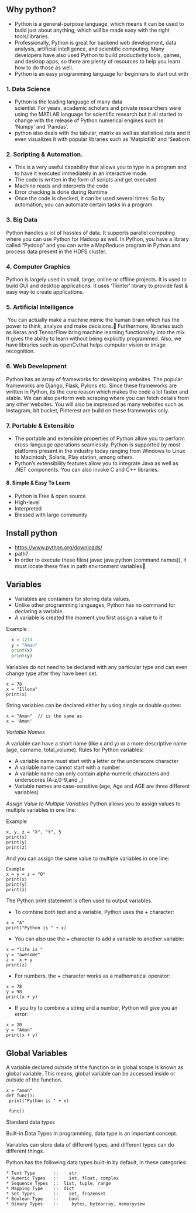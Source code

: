 ## Why python?

* Python is a general-purpose language, which means it can be used to build just about anything, which will be made easy with the right tools/libraries.
* Professionally, Python is great for backend web development, data analysis, artificial intelligence, and scientific computing. Many developers have also used Python to build productivity tools, games, and desktop apps, so there are plenty of resources to help you learn how to do those as well.
* Python is an easy programming language for beginners to start out with

### 1. Data Science

* Python is the leading language of many data scientist. For years, academic scholars and private researchers were using the MATLAB language for scientific research but it all started to change with the release of Python numerical engines such as ‘Numpy’ and ‘Pandas’.
* python also deals with the tabular, matrix as well as statistical data and it even visualizes it with popular libraries such as ‘Matplotlib’ and ‘Seaborn

### 2. Scripting & Automation.

* This is a very useful capability that allows you to type in a program and to have it executed immediately in an interactive mode.
* The code is written in the form of scripts and get executed
* Machine reads and interprets the code
* Error checking is done during Runtime
* Once the code is checked, it can be used several times. So by automation, you can automate certain tasks in a program. 

### 3. Big Data

Python handles a lot of hassles of data. It supports parallel computing where you can use Python for Hadoop as well. In Python, you have a library called “Pydoop” and you can write a MapReduce program in Python and process data present in the HDFS cluster.

### 4. Computer Graphics

Python is largely used in small, large, online or offline projects. It is used to build GUI and desktop applications. It uses ‘Tkinter‘ library to provide fast & easy way to create applications.

### 5. Artificial Intelligence

 You can actually make a machine mimic the human brain which has the power to think, analyze and make decisions.
 Furthermore, libraries such as Keras and TensorFlow bring machine learning functionality into the mix. It gives the ability to learn without being explicitly programmed. Also, we have libraries such as openCvthat helps computer vision or image recognition.
 
### 6. Web Development

Python has an array of frameworks for developing websites. The popular frameworks are Django, Flask, Pylons etc. Since these frameworks are written in Python, its the core reason which makes the code a lot faster and stable. We can also perform web scraping where you can fetch details from any other websites. You will also be impressed as many websites such as Instagram, bit bucket, Pinterest are build on these frameworks only.

### 7. Portable & Extensible

* The portable and extensible properties of Python allow you to perform cross-language operations seamlessly. Python is supported by most platforms present in the industry today ranging from Windows to Linux to Macintosh, Solaris, Play station, among others.
* Python’s extensibility features allow you to integrate Java as well as .NET components. You can also invoke C and C++ libraries.

#### 8. Simple & Easy To Learn

* Python is Free & open source
* High-level
* Interpreted
* Blessed with large community


## Install python

* https://www.python.org/downloads/
* path? 
* In order to execute these files( javac java python (command names)), it must locate these files in path environment variables

 ## Variables

* Variables are containers for storing data values.
* Unlike other programming languages, Python has no command for declaring a variable.
* A variable is created the moment you first assign a value to it

Example :
```python
  x = 1234
  y = "Aman"
  print(x)
  print(y)
```

Variables do not need to be declared with any particular type and can even change type after they have been set.

```
x = 78   
x = "Illona" 
print(x)
```

String variables can be declared either by using single or double quotes:

```
x = "Aman"  // is the same as
x = 'Aman'
```

_Variable Names_


A variable can have a short name (like x and y) or a more descriptive name (age, carname, total_volume). Rules for Python variables:
* A variable name must start with a letter or the underscore character
* A variable name cannot start with a number
* A variable name can only contain alpha-numeric characters and underscores (A-z,0-9,and _)
* Variable names are case-sensitive (age, Age and AGE are three different variables)


_Assign Value to Multiple Variables_
Python allows you to assign values to multiple variables in one line:

Example

```
x, y, z = "X", "Y", 5
print(x)
print(y)
print(z)
```

And you can assign the same value to multiple variables in one line:

```
Example
x = y = z = "O"
print(x)
print(y)
print(z)
```

The Python print statement is often used to output variables.

* To combine both text and a variable, Python uses the + character:

```
x = "A"
print("Python is " + x)
```

* You can also use the + character to add a variable to another variable:

```
x = "life is "
y = "awesome"
z =  x + y
print(z)
```

* For numbers, the + character works as a mathematical operator:
```
x = 78
y = 98
print(x + y)
```
* If you try to combine a string and a number, Python will give you an error:

```
x = 20
y = "Aman"
print(x + y)
```
## Global Variables
 
 A variable declared outside of the function or in global scope is known as global variable. This means, global variable can be accessed inside or outside of the function.
 
 ```
 x = "aman"
def func():
  print("Python is " + x)
  
  func()
```
Standard data types

Built-in Data Types
In programming, data type is an important concept.

Variables can store data of different types, and different types can do different things.

Python has the following data types built-in by default, in these categories:

```
* Text Type       ::	str
* Numeric Types   ::	int, float, complex
* Sequence Types  ::  list, tuple, range
* Mapping Type    ::  dict
* Set Types       ::	set, frozenset
* Boolean Type    ::	bool
* Binary Types    ::	 bytes, bytearray, memoryview
```
